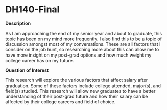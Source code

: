 # DH140-Final

**Description**

As I am approaching the end of my senior year and about to graduate, this topic has been on my mind more frequently. I also find this to be a topic of discussion amongst most of my conversations. These are all factors that I consider on the job hunt, so researching more about this can allow me to have more insight on my post-grad options and how much weight my college career has on my future.

**Question of Interest**

This research will explore the various factors that affect salary after graduation. Some of these factors include college attended, major(s), and field(s) studied. This research will allow new graduates to have a better understanding of their post-grad future and how their salary can be affected by their college careers and field of choice.